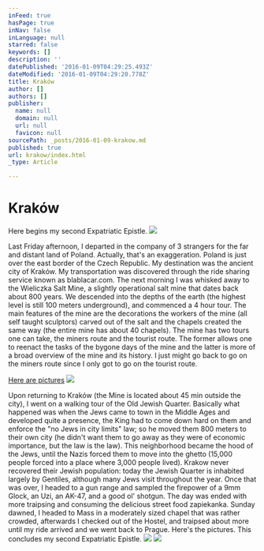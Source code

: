 ```yaml
---
inFeed: true
hasPage: true
inNav: false
inLanguage: null
starred: false
keywords: []
description: ''
datePublished: '2016-01-09T04:29:25.493Z'
dateModified: '2016-01-09T04:29:20.778Z'
title: Kraków
author: []
authors: []
publisher:
  name: null
  domain: null
  url: null
  favicon: null
sourcePath: _posts/2016-01-09-krakow.md
published: true
url: krakow/index.html
_type: Article

---
```

# Kraków

Here begins my second Expatriatic Epistle.
![](https://the-grid-user-content.s3-us-west-2.amazonaws.com/ce4815d3-3377-4446-acc4-cae6e4d3fc1b.JPG)

Last Friday afternoon, I departed in the company of 3 strangers for the far and distant land of Poland. Actually, that's an exaggeration. Poland is just over the east border of the Czech Republic. My destination was the ancient city of Kraków. My transportation was discovered through the ride sharing service known as blablacar.com. The next morning I was whisked away to the Wieliczka Salt Mine, a slightly operational salt mine that dates back about 800 years. We descended into the depths of the earth (the highest level is still 100 meters underground), and commenced a 4 hour tour. The main features of the mine are the decorations the workers of the mine (all self taught sculptors) carved out of the salt and the chapels created the same way (the entire mine has about 40 chapels). The mine has two tours one can take, the miners route and the tourist route. The former allows one to reenact the tasks of the bygone days of the mine and the latter is more of a broad overview of the mine and its history. I just might go back to go on the miners route since I only got to go on the tourist route. 

[Here are pictures][0]
![](https://the-grid-user-content.s3-us-west-2.amazonaws.com/8120accb-50eb-4e82-8057-69d13420102e.JPG)

Upon returning to Kraków (the Mine is located about 45 min outside the city), I went on a walking tour of the Old Jewish Quarter. Basically what happened was when the Jews came to town in the Middle Ages and developed quite a presence, the King had to come down hard on them and enforce the "no Jews in city limits" law; so he moved them 800 meters to their own city (he didn't want them to go away as they were of economic importance, but the law is the law). This neighborhood became the hood of the Jews, until the Nazis forced them to move into the ghetto (15,000 people forced into a place where 3,000 people lived). Krakow never recovered their Jewish population: today the Jewish Quarter is inhabited largely by Gentiles, although many Jews visit throughout the year. 
Once that was over, I headed to a gun range and sampled the firepower of a 9mm Glock, an Uzi, an AK-47, and a good ol' shotgun. 
The day was ended with more traipsing and consuming the delicious street food zapiekanka.
Sunday dawned, I headed to Mass in a moderately sized chapel that was rather crowded, afterwards I checked out of the Hostel, and traipsed about more until my ride arrived and we went back to Prague. 
Here's the pictures.
This concludes my second Expatriatic Epistle.
![](https://the-grid-user-content.s3-us-west-2.amazonaws.com/1cf834e9-14ab-47a1-9a3b-f45dd480a55e.JPG)
![](https://the-grid-user-content.s3-us-west-2.amazonaws.com/9c4e9c3e-3214-4e37-b321-19bcd11ddfdd.JPG)

[0]: https://plus.google.com/photos/102986208292839376884/albums/6123960569433721681?authkey=CIS-hI-_8eb7OA